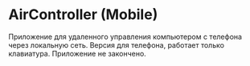 # AirController (Mobile)
Приложение для удаленного управления компьютером с телефона через локальную сеть.
Версия для телефона, работает только клавиатура. Приложение не закончено.
